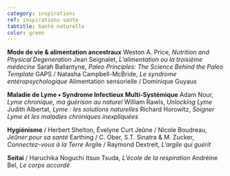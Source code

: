 ```yaml
---
category: inspirations
ref: inspirations-sante
tabtitle: Santé naturelle
color: green
---
```


**Mode de vie & alimentation ancestraux**
Weston A. Price, *Nutrition and Physical Degeneration*
Jean Seignalet, *L’alimentation ou la troisième médecine*
Sarah Ballantyne, *Paleo Principles: The Science Behind the Paleo Template*
GAPS / Natasha Campbell-McBride, *Le syndrome entéropsychologique*
Alimentation sensorielle / Dominique Guyaux

**Maladie de Lyme • Syndrome Infectieux Multi-Systémique**
Adam Nour, *Lyme chronique, ma guérison au naturel*
William Rawls, *Unlocking Lyme*
Judith Albertat, *Lyme : les solutions naturelles*
Richard Horowitz, *Soigner Lyme et les maladies chroniques inexpliquées*

**Hygiénisme** / Herbert Shelton, Évelyne Curt
Jeûne / Nicole Boudreau, *Jeûner pour sa santé*
Earthing / C. Ober, S.T. Sinatra & M. Zucker, *Connectez-vous à la Terre*
Argile / Raymond Dextreit, *L’argile qui guérit*

**Seitai** / Haruchika Noguchi
Itsuo Tsuda, *L’école de la respiration*
Andréine Bel, *Le corps accordé*